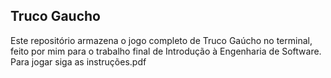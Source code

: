<h2>Truco Gaucho</h2>
<p>Este repositório armazena o jogo completo de Truco Gaúcho no terminal, feito por mim para o trabalho final de 
Introdução à Engenharia de Software. Para jogar siga as instruções.pdf
